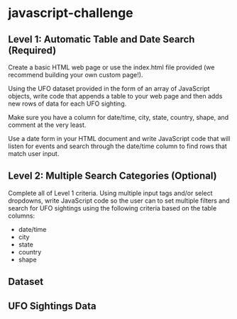 # javascript-challenge
## Level 1: Automatic Table and Date Search (Required)


Create a basic HTML web page or use the index.html file provided (we recommend building your own custom page!).

Using the UFO dataset provided in the form of an array of JavaScript objects, write code that appends a table to your web page and then adds new rows of data for each UFO sighting.


Make sure you have a column for date/time, city, state, country, shape, and comment at the very least.


Use a date form in your HTML document and write JavaScript code that will listen for events and search through the date/time column to find rows that match user input.



## Level 2: Multiple Search Categories (Optional)


Complete all of Level 1 criteria.
Using multiple input tags and/or select dropdowns, write JavaScript code so the user can to set multiple filters and search for UFO sightings using the following criteria based on the table columns:

- date/time
- city
- state
- country
- shape

## Dataset


## UFO Sightings Data
